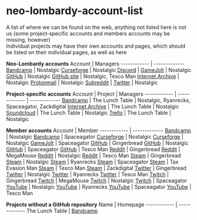 # neo-lombardy-account-list
A list of where we can be found on the web, anything not listed here is not us (some project-specific accounts and members accounts may be missing, however)<br/>
Individual projects may have their own accounts and pages, which should be listed on their individual pages, as well as here<br/>

**Neo-Lombardy accounts**
Account | Managers
------------ | -------------
[Bandcamp](https://neolombardy.bandcamp.com/) | Nostalgic
[Curseforge](https://www.curseforge.com/members/neolombardy/projects) | Nostalgic
[Discord](https://discord.gg/GkpGbDx) | 
[GameJolt](https://gamejolt.com/@Neo-Lombardy) | Nostalgic
[GitHub](https://github.com/NeoLombardy) | Nostalgic
[GitHub site](https://neolombardy.github.io) | Nostalgic, Tesco Man
[Internet Archive](https://archive.org/details/@neo-lombardy) | Nostalgic
[Protonmail](mailto:neolombardy@protonmail.ch) | Nostalgic
[Subreddit](https://www.reddit.com/r/neolombardy/) | 
[Twitter](https://twitter.com/neolombardy) | Nostalgic
<br/>

**Project-specific accounts**
Account | Project | Managers
------------ | ------------- |  ------------- 
[Bandcamp](https://thelunchtable.bandcamp.com/) | The Lunch Table | Nostalgic, Ryanrecks, Spaceagator, Zackdigital
[Internet Archive](https://archive.org/details/@the_lunch_table) | The Lunch Table | Nostalgic
[Soundcloud](https://soundcloud.com/lunchtablemusic) | The Lunch Table | Nostalgic
[Trello](https://trello.com/the_lunch_table) | The Lunch Table | Nostalgic
<br/>

**Member accounts**
Account | Member
------------ | -------------
[Bandcamp](nostalgiclorikeet.bandcamp.com) | Nostalgic
[Bandcamp](spaceagator.bandcamp.com) | Spaceagator
[Curseforge](https://www.curseforge.com/members/radbot_of_habsburg) | Nostalgic
[Curseforge](https://www.curseforge.com/members/nostalgic_lorikeet) | Nostalgic
[GameJolt](https://gamejolt.com/@spaceagator) | Spaceagator
[GitHub](https://github.com/VinnyK0112) | Gingerbread
[GitHub](https://github.com/NostalgicLorikeet) | Nostalgic
[GitHub](https://github.com/Spaceagator) | Spaceagator
[GitHub](https://github.com/thelunchtable11) | Tesco Man
[Reddit](https://www.reddit.com/user/EmeraldRacer/) | Gingerbread
[Reddit](https://www.reddit.com/user/SchzophrenicLobster/) | MegaMouse
[Reddit](https://www.reddit.com/user/NostaIgicLorikeet/) | Nostalgic
[Reddit](https://www.reddit.com/user/redditmantim123/) | Tesco Man
[Steam](https://steamcommunity.com/id/obama-prism) | Gingerbread
[Steam](https://steamcommunity.com/id/obamagaming) | Nostalgic
[Steam](https://steamcommunity.com/profiles/76561198243233986) | Ryanrecks
[Steam](https://steamcommunity.com/profiles/76561198134330172) | Spaceagator
[Steam](https://steamcommunity.com/profiles/76561198280292949) | Tax Evasion Man
[Steam](https://steamcommunity.com/id/timtim123123tim) | Tesco Man
[Steam](https://steamcommunity.com/profiles/76561198040570713) | Zackdigital
[Twitter](https://twitter.com/Reichspakt) | Gingerbread
[Twitter](https://twitter.com/nosstalgic) | Nostalgic
[Twitter](https://twitter.com/Ryanrecks) | Ryanrecks
[Twitter](https://twitter.com/xtimtim123) | Tesco Man
[Twitch](https://www.twitch.tv/shieldedash) | Gingerbread
[Twitch](https://www.twitch.tv/microbiotic12) | MegaMouse
[Twitch](https://www.twitch.tv/nostalgiclorikeet) | Nostalgic
[Twitch](https://www.twitch.tv/spaceagator) | Spaceagator
[YouTube](https://www.youtube.com/channel/UCHhhSNtzls90gkjzhKyAUWA)  | Nostalgic
[YouTube](https://www.youtube.com/channel/UC6TlcTSQ0GsvgJ47TBu1-rg) | Ryanrecks
[YouTube](https://www.youtube.com/channel/UCZkjNeTZg4tPzNZy24jmVZw) | Spaceagator
[YouTube](https://www.youtube.com/channel/UCsbBbaGK-D-QuobiOnEmn6A) | Tesco Man
<br/>

**Projects without a GitHub repository**
Name | Homepage
------------ | -------------
The Lunch Table | [Bandcamp](https://thelunchtable.bandcamp.com/)
<br/>
